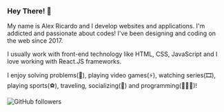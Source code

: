 ### Hey There! 👋

My name is Alex Ricardo and I develop websites and applications. I'm addicted and passionate about codes! I've been designing and coding on the web since 2017.

I usually work with front-end technology like HTML, CSS, JavaScript and I love working with React.JS frameworks.

I enjoy solving problems(🤔), playing video games(⚡), watching series(🎞️), playing sports(⚽️), traveling, socializing(💬) and programming(🧑🏼‍💻)!

![GitHub followers](https://img.shields.io/github/followers/Csalex123?style=social)


